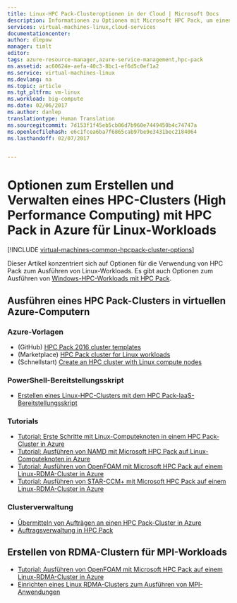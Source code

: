 ```yaml
---
title: Linux-HPC Pack-Clusteroptionen in der Cloud | Microsoft Docs
description: Informationen zu Optionen mit Microsoft HPC Pack, um einen Linux-HPC-Cluster (High Performance Computing) in der Azure-Cloud zu erstellen und zu verwalten
services: virtual-machines-linux,cloud-services
documentationcenter: 
author: dlepow
manager: timlt
editor: 
tags: azure-resource-manager,azure-service-management,hpc-pack
ms.assetid: ac60624e-aefa-40c3-8bc1-ef6d5c0ef1a2
ms.service: virtual-machines-linux
ms.devlang: na
ms.topic: article
ms.tgt_pltfrm: vm-linux
ms.workload: big-compute
ms.date: 02/06/2017
ms.author: danlep
translationtype: Human Translation
ms.sourcegitcommit: 7d153f1f45eb5cb06d7b960e7449450b4c74747a
ms.openlocfilehash: e6c1fcea6ba7f6865cab97be9e3431bec2184064
ms.lasthandoff: 02/07/2017


---
```

# <a name="options-with-hpc-pack-to-create-and-manage-an-hpc-cluster-in-azure-for-linux-workloads"></a>Optionen zum Erstellen und Verwalten eines HPC-Clusters (High Performance Computing) mit HPC Pack in Azure für Linux-Workloads
[!INCLUDE [virtual-machines-common-hpcpack-cluster-options](../../includes/virtual-machines-common-hpcpack-cluster-options.md)]

Dieser Artikel konzentriert sich auf Optionen für die Verwendung von HPC Pack zum Ausführen von Linux-Workloads. Es gibt auch Optionen zum Ausführen von [Windows-HPC-Workloads mit HPC Pack](virtual-machines-windows-hpcpack-cluster-options.md?toc=%2fazure%2fvirtual-machines%2fwindows%2ftoc.json).

## <a name="run-an-hpc-pack-cluster-in-azure-vms"></a>Ausführen eines HPC Pack-Clusters in virtuellen Azure-Computern
### <a name="azure-templates"></a>Azure-Vorlagen
* (GitHub) [HPC Pack 2016 cluster templates](https://github.com/MsHpcPack/HPCPack2016)
* (Marketplace) [HPC Pack cluster for Linux workloads](https://azure.microsoft.com/marketplace/partners/microsofthpc/newclusterlinuxcn/)
* (Schnellstart) [Create an HPC cluster with Linux compute nodes](https://github.com/Azure/azure-quickstart-templates/tree/master/create-hpc-cluster-linux-cn)

### <a name="powershell-deployment-script"></a>PowerShell-Bereitstellungsskript
* [Erstellen eines Linux-HPC-Clusters mit dem HPC Pack-IaaS-Bereitstellungsskript](virtual-machines-linux-classic-hpcpack-cluster-powershell-script.md?toc=%2fazure%2fvirtual-machines%2flinux%2fclassic%2ftoc.json)

### <a name="tutorials"></a>Tutorials
* [Tutorial: Erste Schritte mit Linux-Computeknoten in einem HPC Pack-Cluster in Azure](virtual-machines-linux-classic-hpcpack-cluster.md?toc=%2fazure%2fvirtual-machines%2flinux%2fclassic%2ftoc.json)
* [Tutorial: Ausführen von NAMD mit Microsoft HPC Pack auf Linux-Computeknoten in Azure](virtual-machines-linux-classic-hpcpack-cluster-namd.md?toc=%2fazure%2fvirtual-machines%2flinux%2fclassic%2ftoc.json)
* [Tutorial: Ausführen von OpenFOAM mit Microsoft HPC Pack auf einem Linux-RDMA-Cluster in Azure](virtual-machines-linux-classic-hpcpack-cluster-openfoam.md?toc=%2fazure%2fvirtual-machines%2flinux%2fclassic%2ftoc.json)
* [Tutorial: Ausführen von STAR-CCM+ mit Microsoft HPC Pack auf einem Linux-RDMA-Cluster in Azure](virtual-machines-linux-classic-hpcpack-cluster-starccm.md?toc=%2fazure%2fvirtual-machines%2flinux%2fclassic%2ftoc.json)

### <a name="cluster-management"></a>Clusterverwaltung
* [Übermitteln von Aufträgen an einen HPC Pack-Cluster in Azure](virtual-machines-windows-hpcpack-cluster-submit-jobs.md?toc=%2fazure%2fvirtual-machines%2fwindows%2ftoc.json)
* [Auftragsverwaltung in HPC Pack](https://technet.microsoft.com/library/jj899585.aspx)

## <a name="create-rdma-clusters-for-mpi-workloads"></a>Erstellen von RDMA-Clustern für MPI-Workloads
* [Tutorial: Ausführen von OpenFOAM mit Microsoft HPC Pack auf einem Linux-RDMA-Cluster in Azure](virtual-machines-linux-classic-hpcpack-cluster-openfoam.md?toc=%2fazure%2fvirtual-machines%2flinux%2fclassic%2ftoc.json)
* [Einrichten eines Linux RDMA-Clusters zum Ausführen von MPI-Anwendungen](virtual-machines-linux-classic-rdma-cluster.md?toc=%2fazure%2fvirtual-machines%2flinux%2fclassic%2ftoc.json)


